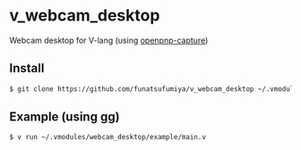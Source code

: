 # v_webcam_desktop

Webcam desktop for V-lang (using [openpnp-capture](https://github.com/openpnp/openpnp-capture))

## Install

```bash
$ git clone https://github.com/funatsufumiya/v_webcam_desktop ~/.vmodules/webcam_desktop
```

## Example (using gg)

```bash
$ v run ~/.vmodules/webcam_desktop/example/main.v
```